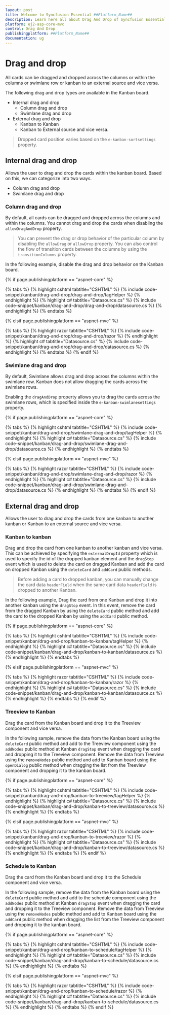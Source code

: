 ```yaml
---
layout: post
title: Welcome to Syncfusion Essential ##Platform_Name##
description: Learn here all about Drag And Drop of Syncfusion Essential ##Platform_Name## widgets based on HTML5 and jQuery.
platform: ej2-asp-core-mvc
control: Drag And Drop
publishingplatform: ##Platform_Name##
documentation: ug
---
```



# Drag and drop

All cards can be dragged and dropped across the columns or within the columns or swimlane row or kanban to an external source and vice versa.

The following drag and drop types are available in the Kanban board.

* Internal drag and drop
    * Column drag and drop
    * Swimlane drag and drop
* External drag and drop
    * Kanban to Kanban
    * Kanban to External source and vice versa.

> Dropped card position varies based on the `e-kanban-sortsettings` property.

## Internal drag and drop

Allows the user to drag and drop the cards within the kanban board. Based on this, we can categorize into two ways.

* Column drag and drop
* Swimlane drag and drop

### Column drag and drop

By default, all cards can be dragged and dropped across the columns and within the columns. You cannot drag and drop the cards when disabling the `allowDragAndDrop` property.

> You can prevent the drag or drop behavior of the particular column by disabling the `allowDrag` or `allowDrop` property.
> You can also control the flow of transition cards between the columns by using the `transitionColumns` property.

In the following example, disable the drag and drop behavior on the Kanban board.

{% if page.publishingplatform == "aspnet-core" %}

{% tabs %}
{% highlight cshtml tabtitle="CSHTML" %}
{% include code-snippet/kanban/drag-and-drop/drag-and-drop/tagHelper %}
{% endhighlight %}
{% highlight c# tabtitle="Datasource.cs" %}
{% include code-snippet/kanban/drag-and-drop/drag-and-drop/datasource.cs %}
{% endhighlight %}
{% endtabs %}

{% elsif page.publishingplatform == "aspnet-mvc" %}

{% tabs %}
{% highlight razor tabtitle="CSHTML" %}
{% include code-snippet/kanban/drag-and-drop/drag-and-drop/razor %}
{% endhighlight %}
{% highlight c# tabtitle="Datasource.cs" %}
{% include code-snippet/kanban/drag-and-drop/drag-and-drop/datasource.cs %}
{% endhighlight %}
{% endtabs %}
{% endif %}



### Swimlane drag and drop

By default, Swimlane allows drag and drop across the columns within the swimlane row. Kanban does not allow dragging the cards across the swimlane rows.

Enabling the `dragAndDrop` property allows you to drag the cards across the swimlane rows, which is specified inside the `e-kanban-swimlanesettings` property.

{% if page.publishingplatform == "aspnet-core" %}

{% tabs %}
{% highlight cshtml tabtitle="CSHTML" %}
{% include code-snippet/kanban/drag-and-drop/swimlane-drag-and-drop/tagHelper %}
{% endhighlight %}
{% highlight c# tabtitle="Datasource.cs" %}
{% include code-snippet/kanban/drag-and-drop/swimlane-drag-and-drop/datasource.cs %}
{% endhighlight %}
{% endtabs %}

{% elsif page.publishingplatform == "aspnet-mvc" %}

{% tabs %}
{% highlight razor tabtitle="CSHTML" %}
{% include code-snippet/kanban/drag-and-drop/swimlane-drag-and-drop/razor %}
{% endhighlight %}
{% highlight c# tabtitle="Datasource.cs" %}
{% include code-snippet/kanban/drag-and-drop/swimlane-drag-and-drop/datasource.cs %}
{% endhighlight %}
{% endtabs %}
{% endif %}



## External drag and drop

Allows the user to drag and drop the cards from one kanban to another kanban or Kanban to an external source and vice versa.

### Kanban to kanban

Drag and drop the card from one kanban to another kanban and vice versa. This can be achieved by specifying the `externalDropId` property which is used to specify the id of the dropped kanban element and the `dragStop` event which is used to delete the card on dragged Kanban and add the card on dropped Kanban using the `deleteCard` and `addCard` public methods.

> Before adding a card to dropped kanban, you can manually change the card data `headerField` when the same card data `headerField` is dropped to another Kanban.

In the following example, Drag the card from one Kanban and drop it into another kanban using the `dragStop` event. In this event, remove the card from the dragged Kanban by using the `deleteCard` public method and add the card to the dropped Kanban by using the `addCard` public method.

{% if page.publishingplatform == "aspnet-core" %}

{% tabs %}
{% highlight cshtml tabtitle="CSHTML" %}
{% include code-snippet/kanban/drag-and-drop/kanban-to-kanban/tagHelper %}
{% endhighlight %}
{% highlight c# tabtitle="Datasource.cs" %}
{% include code-snippet/kanban/drag-and-drop/kanban-to-kanban/datasource.cs %}
{% endhighlight %}
{% endtabs %}

{% elsif page.publishingplatform == "aspnet-mvc" %}

{% tabs %}
{% highlight razor tabtitle="CSHTML" %}
{% include code-snippet/kanban/drag-and-drop/kanban-to-kanban/razor %}
{% endhighlight %}
{% highlight c# tabtitle="Datasource.cs" %}
{% include code-snippet/kanban/drag-and-drop/kanban-to-kanban/datasource.cs %}
{% endhighlight %}
{% endtabs %}
{% endif %}



### Treeview to Kanban

Drag the card from the Kanban board and drop it to the Treeview component and vice versa.

In the following sample, remove the data from the Kanban board using the `deleteCard` public method and add to the Treeview component using the `addNodes` public method at Kanban `dragStop` event when dragging the card and dropping it to the Treeview component. Remove the data from Treeview using the `removeNodes` public method and add to Kanban board using the `openDialog` public method when dragging the list from the Treeview component and dropping it to the kanban board.

{% if page.publishingplatform == "aspnet-core" %}

{% tabs %}
{% highlight cshtml tabtitle="CSHTML" %}
{% include code-snippet/kanban/drag-and-drop/kanban-to-treeview/tagHelper %}
{% endhighlight %}
{% highlight c# tabtitle="Datasource.cs" %}
{% include code-snippet/kanban/drag-and-drop/kanban-to-treeview/datasource.cs %}
{% endhighlight %}
{% endtabs %}

{% elsif page.publishingplatform == "aspnet-mvc" %}

{% tabs %}
{% highlight razor tabtitle="CSHTML" %}
{% include code-snippet/kanban/drag-and-drop/kanban-to-treeview/razor %}
{% endhighlight %}
{% highlight c# tabtitle="Datasource.cs" %}
{% include code-snippet/kanban/drag-and-drop/kanban-to-treeview/datasource.cs %}
{% endhighlight %}
{% endtabs %}
{% endif %}



### Schedule to Kanban

Drag the card from the Kanban board and drop it to the Schedule component and vice versa.

In the following sample, remove the data from the Kanban board using the `deleteCard` public method and add to the schedule component using the `addNodes` public method at Kanban `dragStop` event when dragging the card and dropping it to the Treeview component. Remove the data from Treeview using the `removeNodes` public method and add to Kanban board using the `addCard` public method when dragging the list from the Treeview component and dropping it to the kanban board.

{% if page.publishingplatform == "aspnet-core" %}

{% tabs %}
{% highlight cshtml tabtitle="CSHTML" %}
{% include code-snippet/kanban/drag-and-drop/kanban-to-schedule/tagHelper %}
{% endhighlight %}
{% highlight c# tabtitle="Datasource.cs" %}
{% include code-snippet/kanban/drag-and-drop/kanban-to-schedule/datasource.cs %}
{% endhighlight %}
{% endtabs %}

{% elsif page.publishingplatform == "aspnet-mvc" %}

{% tabs %}
{% highlight razor tabtitle="CSHTML" %}
{% include code-snippet/kanban/drag-and-drop/kanban-to-schedule/razor %}
{% endhighlight %}
{% highlight c# tabtitle="Datasource.cs" %}
{% include code-snippet/kanban/drag-and-drop/kanban-to-schedule/datasource.cs %}
{% endhighlight %}
{% endtabs %}
{% endif %}


